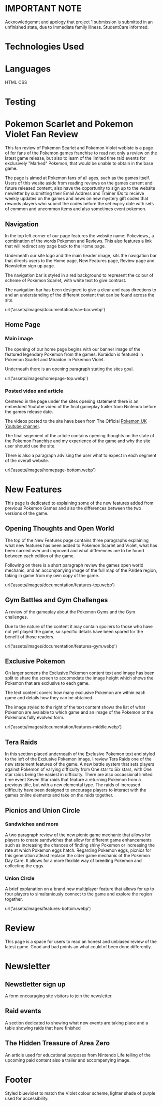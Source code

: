 # IMPORTANT NOTE

Acknowledgemnt and apology that project 1 submission is submitted in an unfinished state, due to immediate family illness. StudentCare informed. 


# Technologies Used

# Languages
HTML
CSS

# Testing



# Pokemon Scarlet and Pokemon Violet Fan Review

This fan review of Pokemon Scarlet and Pokemon Violet webiste is a page of for fans of the Pokemon games franchise to read not only a review on the latest game release, but also to learn of the limited time raid events for exclusively "Marked" Pokemon, that would be unable to obtain in the base game.

The page is aimed at Pokemon fans of all ages, such as the games itself. Users of this wesite aside from reading reviews on the games current and future released content, also have the opportunity to sign up to the website newletter by submitting their Email Address and Trainer IDs to recieve weekly updates on the games and news on new mystery gift codes that rewards players who submit the codes before the set expiry date with sets of common and uncommon items and also sometimes event pokemon.

<!-- Add screenshots of finished media stylings -->

<!-- Site Features -->

## Navigation

In the top left corner of our page features the website name: Pokeviews., a combination of the words Pokemon and Reviews. This also features a link that will redirect any page back to the Home page.

Underneath our site logo and the main header image, sits the navigation bar that directs users to the Home page, New Features page, Review page and Newsletter sign up page.

The navigation bar is styled in a red background to represent the colour of scheme of Pokemon Scarlet, with white text to give contrast.

The navigation bar has been designed to give a clear and easy directions to and an understanding of the different content that can be found across the site.

url('assets/images/documentation/nav-bar.webp')

<!-- Home Page README -->

## Home Page

### Main image

The opening of our home page begins with our banner image of the featured legendary Pokemon from the games. Koraidon is featured in Pokemon Scarlet and Miraidon in Pokemon Violet.

Underneath there is an opening paragraph stating the sites goal.

url('assets/images/homepage-top.webp')

### Posted video and article

Centered in the page under the sites opening statement there is an embedded Youtube video of the final gameplay trailer from Nintendo before the games release date.

The videos posted to the site have been from The Official  [Pokemon UK Youtube channel](<https://www.youtube.com/@pokemon/videos>).

The final segement of the article contains opening thoughts on the state of the Pokemon Franchise and my experience of the game and why the site user shoudd use the site.

There is also a paragraph advising the user what to expect in each segment of the overall website.

url('assets/images/homepage-bottom.webp')

<!-- New Features README -->

# New Features

This page is dedicated to explaining some of the new features added from previous Pokemon Games and also the differences between the two versions of the game.

## Opening Thoughts and Open World

The top of the New Features page contains three paragraphs explaining what new features has been added to Pokemon Scarlet and Violet, what has been carried over and improved and what differences are to be found between each edition of the game.

Following on there is a short paragraph review the games open world mechanic, and an accompanying image of the full map of the Paldea region, taking in game from my own copy of the game.

url('assets/images/documentation/features-top.webp')

## Gym Battles and Gym Challenges

A review of the gameplay about the Pokemon Gyms and the Gym challenges.

Due to the nature of the content it may contain spoilers to those who have not yet played the game, so specific details have been spared for the benefit of those readers.

url('assets/images/documentation/features-gym.webp')

## Exclusive Pokemon

On larger screens the Exclusive Pokemon content text and image has been split to share the screen to accomodate the image height which shows the Pokemon that are exclusive to each game.

The text content covers how many exclusive Pokemon are within each game and details how they can be obtained.

The image styled to the right of the text content shows the list of what Pokemon are avaiable to which game and an image of the Pokemon or the Pokemons fully evolved form.

url('assets/images/documentation/features-middle.webp')

## Tera Raids

In this section placed underneath of the Exclusive Pokemon text and styled to the left of the Exclusive Pokemon image. I review Tera Raids one of the new statement features of the game. A new battle system that sets players against Pokemon of varying difficulty from One star to Six stars, with One star raids being the easiest in difficulty. There are also occassional limited time event Seven Star raids that feature a returning Pokemon from a previous title, but with a new elemental type. The raids of increased difficulty have been designed to encourage players to interact with the games online elements and take on the raids together.

## Picnics and Union Circle

### Sandwiches and more

A two paragraph review of the new picnic game mechanic that allows for players to create sandwiches that allow for different game enhancements such as increasing the chances of finding shiny Pokemon or increasing the rate at which Pokemon eggs hatch.
Regarding Pokemon eggs, picnics for this generation atleast replace the older game mechanic of the Pokemon Day Care. It allows for a more flexible way of breeding Pokemon and collecting the eggs.

### Union Circle

A brief explanation on a brand new multiplayer feature that allows for up to four players to simaltaniously connect to the game and explore the region together.

url('assets/images/features-bottom.webp')

<!-- Review README -->

# Review

This page is a space for users to read an honest and unbiased review of the latest game. Good and bad points an what could of been done differently.

# Newsletter

## Newstletter sign up

A form encouraging site visitors to join the newsletter.

## Raid events

A section dedicated to showing what new events are taking place and a table showing raids that have finished

## The Hidden Treasure of Area Zero

An article used for educational purposes from Nintendo Life telling of the upcoming paid content also a trailer and accompanying image.

# Footer

Styled blueviolet to match the Violet colour scheme, lighter shade of purple used for accessibility.
